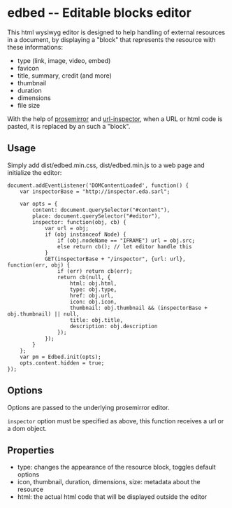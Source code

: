 edbed -- Editable blocks editor
===============================

This html wysiwyg editor is designed to help handling of external resources in a document,
by displaying a "block" that represents the resource with these informations:

- type (link, image, video, embed)
- favicon
- title, summary, credit (and more)
- thumbnail
- duration
- dimensions
- file size

With the help of [prosemirror](https://prosemirror.net) and [url-inspector](https://github.com/kapouer/url-inspector), when a URL or html code is pasted, it is replaced by an such a "block".


Usage
-----

Simply add dist/edbed.min.css, dist/edbed.min.js to a web page and initialize the editor:

```
document.addEventListener('DOMContentLoaded', function() {
	var inspectorBase = "http://inspector.eda.sarl";

	var opts = {
		content: document.querySelector("#content"),
		place: document.querySelector("#editor"),
		inspector: function(obj, cb) {
			var url = obj;
			if (obj instanceof Node) {
				if (obj.nodeName == "IFRAME") url = obj.src;
				else return cb(); // let editor handle this
			}
			GET(inspectorBase + "/inspector", {url: url}, function(err, obj) {
				if (err) return cb(err);
				return cb(null, {
					html: obj.html,
					type: obj.type,
					href: obj.url,
					icon: obj.icon,
					thumbnail: obj.thumbnail && (inspectorBase + obj.thumbnail) || null,
					title: obj.title,
					description: obj.description
				});
			});
		}
	};
	var pm = Edbed.init(opts);
	opts.content.hidden = true;
});
```

Options
-------

Options are passed to the underlying prosemirror editor.

`inspector` option must be specified as above, this function receives a url or
a dom object.


Properties
----------

- type: changes the appearance of the resource block, toggles default options
- icon, thumbnail, duration, dimensions, size: metadata about the resource
- html: the actual html code that will be displayed outside the editor

